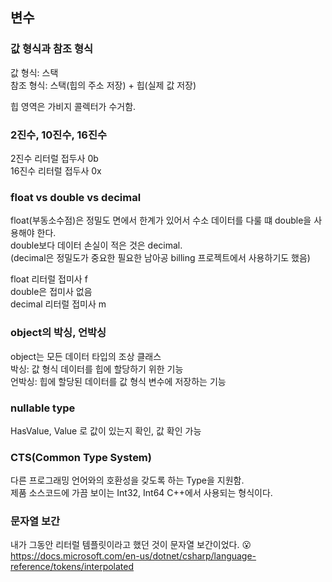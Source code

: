 ## 변수

### 값 형식과 참조 형식

값 형식: 스택  
참조 형식: 스택(힙의 주소 저장) + 힙(실제 값 저장)

힙 영역은 가비지 콜렉터가 수거함.

### 2진수, 10진수, 16진수

2진수 리터럴 접두사 0b  
16진수 리터럴 접두사 0x  

### float vs double vs decimal

float(부동소수점)은 정밀도 면에서 한계가 있어서 수소 데이터를 다룰 떄 double을 사용해야 한다.  
double보다 데이터 손실이 적은 것은 decimal.  
(decimal은 정밀도가 중요한 필요한 남아공 billing 프로젝트에서 사용하기도 했음)  

float 리터럴 접미사 f  
double은 접미사 없음  
decimal 리터럴 접미사 m  

### object의 박싱, 언박싱

object는 모든 데이터 타입의 조상 클래스  
박싱: 값 형식 데이터를 힙에 할당하기 위한 기능  
언박싱: 힙에 할당된 데이터를 값 형식 변수에 저장하는 기능  

### nullable type

HasValue, Value 로 값이 있는지 확인, 값 확인 가능

### CTS(Common Type System)

다른 프로그래밍 언어와의 호환성을 갖도록 하는 Type을 지원함.  
제품 소스코드에 가끔 보이는 Int32, Int64 C++에서 사용되는 형식이다.  

### 문자열 보간

내가 그동안 리터럴 템플릿이라고 했던 것이 문자열 보간이었다. 😮  
https://docs.microsoft.com/en-us/dotnet/csharp/language-reference/tokens/interpolated